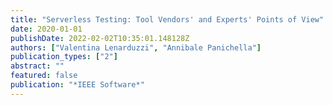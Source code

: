 ```yaml
---
title: "Serverless Testing: Tool Vendors' and Experts' Points of View"
date: 2020-01-01
publishDate: 2022-02-02T10:35:01.148128Z
authors: ["Valentina Lenarduzzi", "Annibale Panichella"]
publication_types: ["2"]
abstract: ""
featured: false
publication: "*IEEE Software*"
---
```


